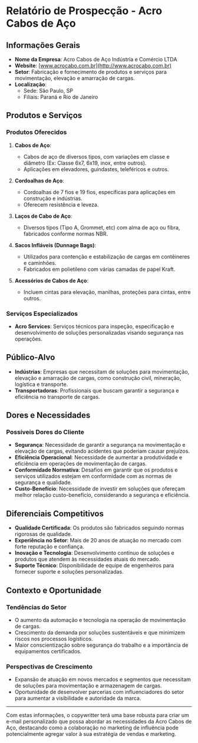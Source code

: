 # Relatório de Prospecção - Acro Cabos de Aço

## Informações Gerais

- **Nome da Empresa**: Acro Cabos de Aço Indústria e Comércio LTDA
- **Website**: [www.acrocabo.com.br](http://www.acrocabo.com.br)
- **Setor**: Fabricação e fornecimento de produtos e serviços para movimentação, elevação e amarração de cargas.
- **Localização**: 
  - Sede: São Paulo, SP
  - Filiais: Paraná e Rio de Janeiro

## Produtos e Serviços

### Produtos Oferecidos
1. **Cabos de Aço**:
   - Cabos de aço de diversos tipos, com variações em classe e diâmetro (Ex: Classe 6x7, 6x19, inox, entre outros).
   - Aplicações em elevadores, guindastes, teleféricos e outros.
   
2. **Cordoalhas de Aço**:
   - Cordoalhas de 7 fios e 19 fios, específicas para aplicações em construção e indústrias.
   - Oferecem resistência e leveza.
   
3. **Laços de Cabo de Aço**:
   - Diversos tipos (Tipo A, Grommet, etc) com alma de aço ou fibra, fabricados conforme normas NBR.
  
4. **Sacos Infláveis (Dunnage Bags)**:
   - Utilizados para contenção e estabilização de cargas em contêineres e caminhões.
   - Fabricados em polietileno com várias camadas de papel Kraft.

5. **Acessórios de Cabos de Aço**:
   - Incluem cintas para elevação, manilhas, proteções para cintas, entre outros.

### Serviços Especializados
- **Acro Services**: Serviços técnicos para inspeção, especificação e desenvolvimento de soluções personalizadas visando segurança nas operações.

## Público-Alvo

- **Indústrias**: Empresas que necessitam de soluções para movimentação, elevação e amarração de cargas, como construção civil, mineração, logística e transporte.
- **Transportadoras**: Profissionais que buscam garantir a segurança e eficiência no transporte de cargas.

## Dores e Necessidades

### Possíveis Dores do Cliente
- **Segurança**: Necessidade de garantir a segurança na movimentação e elevação de cargas, evitando acidentes que poderiam causar prejuízos.
- **Eficiência Operacional**: Necessidade de aumentar a produtividade e eficiência em operações de movimentação de cargas.
- **Conformidade Normativa**: Desafios em garantir que os produtos e serviços utilizados estejam em conformidade com as normas de segurança e qualidade.
- **Custo-Benefício**: Necessidade de investir em soluções que ofereçam melhor relação custo-benefício, considerando a segurança e eficiência.

## Diferenciais Competitivos

- **Qualidade Certificada**: Os produtos são fabricados seguindo normas rigorosas de qualidade.
- **Experiência no Setor**: Mais de 20 anos de atuação no mercado com forte reputação e confiança.
- **Inovação e Tecnologia**: Desenvolvimento contínuo de soluções e produtos que atendem às necessidades atuais do mercado.
- **Suporte Técnico**: Disponibilidade de equipe de engenheiros para fornecer suporte e soluções personalizadas.

## Contexto e Oportunidade

### Tendências do Setor
- O aumento da automação e tecnologia na operação de movimentação de cargas.
- Crescimento da demanda por soluções sustentáveis e que minimizem riscos nos processos logísticos.
- Maior conscientização sobre segurança do trabalho e a importância de equipamentos certificados.

### Perspectivas de Crescimento
- Expansão de atuação em novos mercados e segmentos que necessitam de soluções para movimentação e armazenagem de cargas.
- Oportunidade de desenvolver parcerias com influenciadores do setor para aumentar a visibilidade e autoridade da marca.

---

Com estas informações, o copywritter terá uma base robusta para criar um e-mail personalizado que possa abordar as necessidades da Acro Cabos de Aço, destacando como a colaboração no marketing de influência pode potencialmente agregar valor à sua estratégia de vendas e marketing.